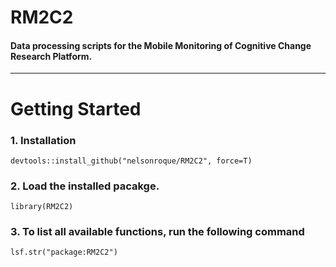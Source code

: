 # RM2C2

#### Data processing scripts for the Mobile Monitoring of Cognitive Change Research Platform.
---

# Getting Started

### 1. Installation

```{r}
devtools::install_github("nelsonroque/RM2C2", force=T)
```

### 2. Load the installed pacakge.
```
library(RM2C2)
```

### 3. To list all available functions, run the following command
```lsf.str("package:RM2C2")```

